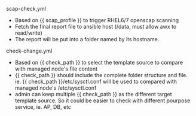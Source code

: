 scap-check,yml
- Based on {{ scap_profile }} to trigger RHEL6/7 openscap scanning 
- Fetch the final report file to ansible host (/data, must allow awx to read/write)
- The report will be put into a folder named by its hostname.



check-change.yml
- Based on {{ check_path }} to select the template source to compare with managed node's file content
- {{ check_path }} should include the complete folder structure and file.
  ie. {{ check_path }}/etc/sysctl.conf will be used to compared with managed node's /etc/sysctl.conf 
- admin can keep multiple {{ check_path }} as the different target template source. So it could be easier to check with 
  different pourpose service, ie. AP, DB, etc 

